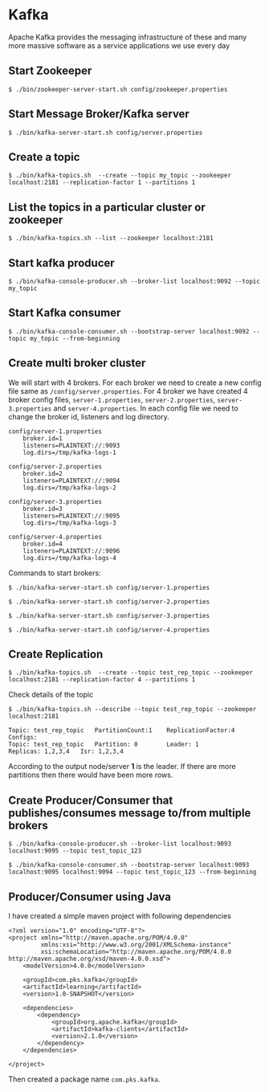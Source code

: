 # Kafka

 Apache Kafka provides the messaging infrastructure of these and many more massive software as a service applications we use every day
 
## Start Zookeeper
`$ ./bin/zookeeper-server-start.sh config/zookeeper.properties`

## Start Message Broker/Kafka server
`$ ./bin/kafka-server-start.sh config/server.properties`

## Create a topic
`$ ./bin/kafka-topics.sh  --create --topic my_topic --zookeeper localhost:2181 --replication-factor 1 --partitions 1`

## List the topics in a particular cluster or zookeeper
`$ ./bin/kafka-topics.sh --list --zookeeper localhost:2181`

## Start kafka producer
`$ ./bin/kafka-console-producer.sh --broker-list localhost:9092 --topic my_topic`

## Start Kafka consumer
`$ ./bin/kafka-console-consumer.sh --bootstrap-server localhost:9092 --topic my_topic --from-beginning`

## Create multi broker cluster
We will start with 4 brokers. For each broker we need to create a new config file same as `/config/server.properties`. For 4 broker we have created 4 broker config files, `server-1.properties`, `server-2.properties`, `server-3.properties` and `server-4.properties`. In each config file we need to change the broker id, listeners and log directory.
```
config/server-1.properties
	broker.id=1
    listeners=PLAINTEXT://:9093
    log.dirs=/tmp/kafka-logs-1

config/server-2.properties
	broker.id=2
    listeners=PLAINTEXT://:9094
    log.dirs=/tmp/kafka-logs-2

config/server-3.properties
	broker.id=3
    listeners=PLAINTEXT://:9095
    log.dirs=/tmp/kafka-logs-3

config/server-4.properties
	broker.id=4
    listeners=PLAINTEXT://:9096
    log.dirs=/tmp/kafka-logs-4         

```

Commands to start brokers:

`$ ./bin/kafka-server-start.sh config/server-1.properties`

`$ ./bin/kafka-server-start.sh config/server-2.properties`

`$ ./bin/kafka-server-start.sh config/server-3.properties`

`$ ./bin/kafka-server-start.sh config/server-4.properties`

## Create Replication

`$ ./bin/kafka-topics.sh  --create --topic test_rep_topic --zookeeper localhost:2181 --replication-factor 4 --partitions 1`

Check details of the topic
```
$ ./bin/kafka-topics.sh --describe --topic test_rep_topic --zookeeper localhost:2181

Topic: test_rep_topic   PartitionCount:1    ReplicationFactor:4 Configs:
Topic: test_rep_topic   Partition: 0        Leader: 1           Replicas: 1,2,3,4   Isr: 1,2,3,4

```
According to the output node/server **1** is the leader. If there are more partitions then there would have been more rows.

## Create Producer/Consumer that publishes/consumes message to/from multiple brokers

```
$ ./bin/kafka-console-producer.sh --broker-list localhost:9093 localhost:9095 --topic test_topic_123

$ ./bin/kafka-console-consumer.sh --bootstrap-server localhost:9093 localhost:9095 localhost:9094 --topic test_topic_123 --from-beginning 
```

## Producer/Consumer using Java
I have created a simple maven project with following dependencies 

```
<?xml version="1.0" encoding="UTF-8"?>
<project xmlns="http://maven.apache.org/POM/4.0.0"
         xmlns:xsi="http://www.w3.org/2001/XMLSchema-instance"
         xsi:schemaLocation="http://maven.apache.org/POM/4.0.0 http://maven.apache.org/xsd/maven-4.0.0.xsd">
    <modelVersion>4.0.0</modelVersion>

    <groupId>com.pks.kafka</groupId>
    <artifactId>learning</artifactId>
    <version>1.0-SNAPSHOT</version>

    <dependencies>
        <dependency>
            <groupId>org.apache.kafka</groupId>
            <artifactId>kafka-clients</artifactId>
            <version>2.1.0</version>
        </dependency>
    </dependencies>

</project>
```
Then created a package name `com.pks.kafka`.

